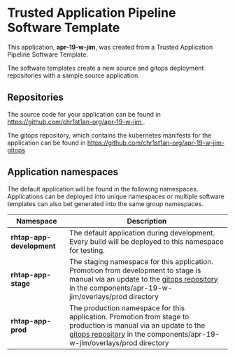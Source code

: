 # Trusted Application Pipeline Software Template

This application, **apr-19-w-jim**, was created from a Trusted Application Pipeline Software Template.

The software templates create a new source and gitops deployment repositories with a sample source application. 

## Repositories

The source code for your application can be found in [https://github.com/chr1st1an-org/apr-19-w-jim ](https://github.com/chr1st1an-org/apr-19-w-jim ).
 
The gitops repository, which contains the kubernetes manifests for the application can be found in 
[https://github.com/chr1st1an-org/apr-19-w-jim-gitops ](https://github.com/chr1st1an-org/apr-19-w-jim-gitops ) 

## Application namespaces 

The default application will be found in the following namespaces. Applications can be deployed into unique namespaces or multiple software templates can also bet generated into the same group namespaces.  

|  Namespace   |  Description   |  
| -------- | -------- |   
| **rhtap-app-development** | The default application during development. Every build will be deployed to this namespace for testing. | 
| **rhtap-app-stage** | The staging namespace for this application. Promotion from development to stage is manual via an update to the [gitops repository](https://github.com/chr1st1an-org/apr-19-w-jim-gitops ) in the components/apr-19-w-jim/overlays/prod directory |  
| **rhtap-app-prod** | The production namespace for this application. Promotion from stage to production is manual via an update to the [gitops repository](https://github.com/chr1st1an-org/apr-19-w-jim-gitops ) in the components/apr-19-w-jim/overlays/prod directory | 